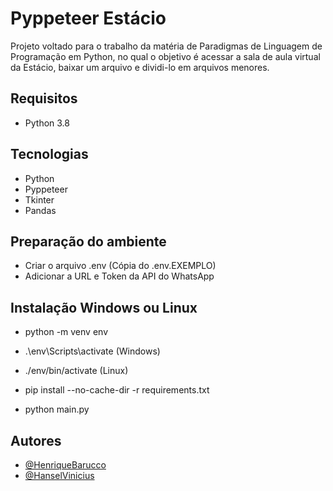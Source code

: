 # Pyppeteer Estácio
Projeto voltado para o trabalho da matéria de Paradigmas de Linguagem de Programação em Python, no qual o objetivo é acessar a sala de aula virtual da Estácio, baixar um arquivo e dividi-lo em arquivos menores.

## Requisitos

- Python 3.8

## Tecnologias

- Python
- Pyppeteer
- Tkinter
- Pandas

## Preparação do ambiente

- Criar o arquivo .env (Cópia do .env.EXEMPLO)
- Adicionar a URL e Token da API do WhatsApp

## Instalação Windows ou Linux

- python -m venv env

- .\env\Scripts\activate (Windows)
- ./env/bin/activate (Linux)

- pip install --no-cache-dir -r requirements.txt

- python main.py

## Autores

- [@HenriqueBarucco](https://www.github.com/henriquebarucco)
- [@HanselVinicius](https://www.github.com/HanselVinicius)

